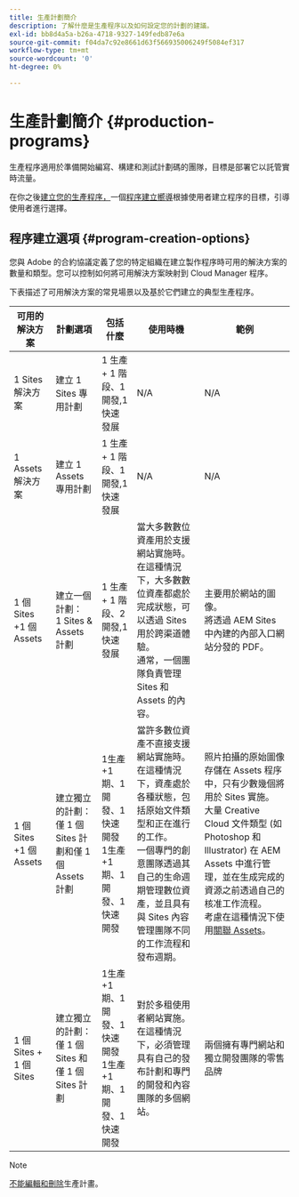 ```yaml
---
title: 生產計劃簡介
description: 了解什麼是生產程序以及如何設定您的計劃的建議。
exl-id: bb8d4a5a-b26a-4718-9327-149fedb87e6a
source-git-commit: f04da7c92e8661d63f566935006249f5084ef317
workflow-type: tm+mt
source-wordcount: '0'
ht-degree: 0%

---
```



# 生產計劃簡介 {#production-programs}

生產程序適用於準備開始編寫、構建和測試計劃碼的團隊，目標是部署它以託管實時流量。

在你之後[建立您的生產程序，](creating-production-programs.md)一個[程序建立嚮導](using-the-wizard.md)根據使用者建立程序的目標，引導使用者進行選擇。

## 程序建立選項 {#program-creation-options}

您與 Adobe 的合約協議定義了您的特定組織在建立製作程序時可用的解決方案的數量和類型。您可以控制如何將可用解決方案映射到 Cloud Manager 程序。

下表描述了可用解決方案的常見場景以及基於它們建立的典型生產程序。

| 可用的解決方案 | 計劃選項 | 包括什麼 | 使用時機 | 範例 |
|---------------------|-------------------------------------------------------------------------------|--------------------------------------------------------------------------------------------------------------------------|-------------------------------------------------------------------------------------------------------------------------------------------------------------------------------------------------------------------------------------------------------------------------------------------------------------------------------------------------|--------------------------------------------------------------------------------------------------------------------------------------------------------------------------------------------------------------------------------------------------------------------------------------------------------------------------------------------------------------------------------------------------------------------------------------------------------------------------|
| 1 Sites 解決方案 | 建立 1 Sites 專用計劃 | 1 生產 + 1 階段、1 開發,1快速發展 | N/A | N/A |
| 1 Assets 解決方案 | 建立 1 Assets 專用計劃 | 1 生產 + 1 階段、1 開發,1快速發展 | N/A | N/A |
| 1 個 Sites +1 個 Assets | 建立一個計劃：<br> 1 Sites &amp; Assets 計劃 | 1 生產 + 1 階段、2 開發,1快速發展 | 當大多數數位資產用於支援網站實施時。<br>在這種情況下，大多數數位資產都處於完成狀態，可以透過 Sites 用於跨渠道體驗。<br>通常，一個團隊負責管理 Sites 和 Assets 的內容。 | 主要用於網站的圖像。<br>將透過 AEM Sites 中內建的內部入口網站分發的 PDF。 |
| 1 個 Sites +1 個 Assets | 建立獨立的計劃：<br>僅 1 個 Sites 計劃和僅 1 個 Assets 計劃 | 1生產+1期、1開發、1快速開發<br>1生產+1期、1開發、1快速開發 | 當許多數位資產不直接支援網站實施時。<br>在這種情況下，資產處於各種狀態，包括原始文件類型和正在進行的工作。<br>一個專門的創意團隊透過其自己的生命週期管理數位資產，並且具有與 Sites 內容管理團隊不同的工作流程和發布週期。 | 照片拍攝的原始圖像存儲在 Assets 程序中，只有少數幾個將用於 Sites 實施。<br>大量 Creative Cloud 文件類型 (如 Photoshop 和 Illustrator) 在 AEM Assets 中進行管理，並在生成完成的資源之前透過自己的核准工作流程。<br>考慮在這種情況下使用[關聯 Assets](/help/assets/use-assets-across-connected-assets-instances.md#overview-of-connected-assets)。 |
| 1 個 Sites + 1 個 Sites | 建立獨立的計劃：<br>僅 1 個 Sites 和僅 1 個 Sites 計劃 | 1生產+1期、1開發、1快速開發<br>1生產+1期、1開發、1快速開發 | 對於多租使用者網站實施。<br>在這種情況下，必須管理具有自己的發布計劃和專門的開發和內容團隊的多個網站。 | 兩個擁有專門網站和獨立開發團隊的零售品牌 |


>[!NOTE]
>
>[不能編輯和刪除](editing-programs.md)生產計畫。

